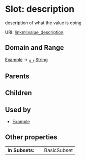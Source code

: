 
# Slot: description

description of what the value is doing

URI: [linkml:value_description](https://w3id.org/linkml/value_description)


## Domain and Range

[Example](Example.md) &#8594;  <sub>0..1</sub> [String](types/String.md)

## Parents


## Children


## Used by

 * [Example](Example.md)

## Other properties

|  |  |  |
| --- | --- | --- |
| **In Subsets:** | | BasicSubset |